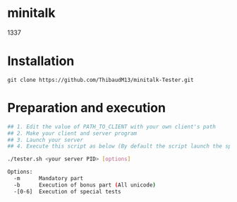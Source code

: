# minitalk
1337
# Installation

```
git clone https://github.com/ThibaudM13/minitalk-Tester.git
```

# Preparation and execution

```sh
## 1. Edit the value of PATH_TO_CLIENT with your own client's path
## 2. Make your client and server program
## 3. Launch your server
## 4. Execute this script as below (By default the script launch the speed test on 1000 char)

./tester.sh <your server PID> [options]

Options:
  -m      Mandatory part
  -b      Execution of bonus part (All unicode)
  -[0-6]  Execution of special tests
```

